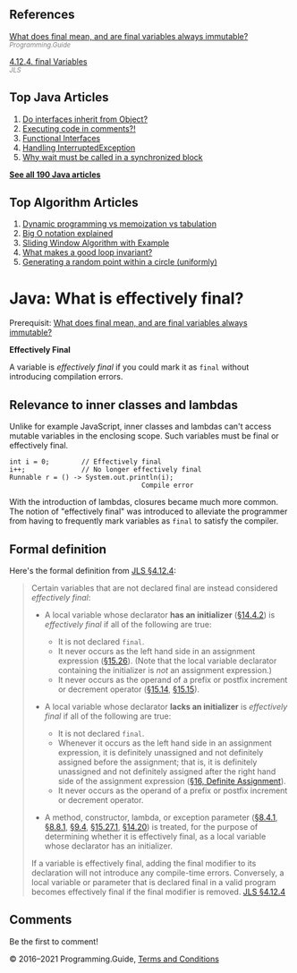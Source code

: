 



## References

[What does final mean, and are final variables always immutable?](final-variable.html)  
<span style="color: grey; font-style: italic; font-size: smaller">Programming.Guide</span>

[4.12.4. final Variables](https://docs.oracle.com/javase/specs/jls/se8/html/jls-4.html#jls-4.12.4)  
<span style="color: grey; font-style: italic; font-size: smaller">JLS</span>



## Top Java Articles

1.  [Do interfaces inherit from Object?](do-interfaces-inherit-from-object.html)
2.  [Executing code in comments?!](executing-code-in-comments.html)
3.  [Functional Interfaces](functional-interfaces.html)
4.  [Handling InterruptedException](handling-interrupted-exceptions.html)
5.  [Why wait must be called in a synchronized block](why-wait-must-be-in-synchronized.html)

[**See all 190 Java articles**](index.html)

## Top Algorithm Articles

1.  [Dynamic programming vs memoization vs tabulation](../dynamic-programming-vs-memoization-vs-tabulation.html)
2.  [Big O notation explained](../big-o-notation-explained.html)
3.  [Sliding Window Algorithm with Example](../sliding-window-example.html)
4.  [What makes a good loop invariant?](../what-makes-a-good-loop-invariant.html)
5.  [Generating a random point within a circle (uniformly)](../random-point-within-circle.html)

# Java: What is effectively final?

Prerequisit: [What does final mean, and are final variables always immutable?](final-variable.html)

**Effectively Final**

A variable is _effectively final_ if you could mark it as `final` without introducing compilation errors.

## Relevance to inner classes and lambdas

Unlike for example JavaScript, inner classes and lambdas can't access mutable variables in the enclosing scope. Such variables must be final or effectively final.

    int i = 0;        // Effectively final
    i++;              // No longer effectively final
    Runnable r = () -> System.out.println(i);
                                     Compile error

With the introduction of lambdas, closures became much more common. The notion of "effectively final" was introduced to alleviate the programmer from having to frequently mark variables as `final` to satisfy the compiler.

## Formal definition

Here's the formal definition from [JLS §4.12.4](https://docs.oracle.com/javase/specs/jls/se8/html/jls-4.html#jls-4.12.4):

> Certain variables that are not declared final are instead considered _effectively final_:
>
> - A local variable whose declarator **has an initializer** ([§14.4.2](https://docs.oracle.com/javase/specs/jls/se8/html/jls-14.html#jls-14.4.2)) is _effectively final_ if all of the following are true:
>   - It is not declared `final`.
>   - It never occurs as the left hand side in an assignment expression ([§15.26](https://docs.oracle.com/javase/specs/jls/se8/html/jls-15.html#jls-15.26)). (Note that the local variable declarator containing the initializer is _not_ an assignment expression.)
>   - It never occurs as the operand of a prefix or postfix increment or decrement operator ([§15.14](https://docs.oracle.com/javase/specs/jls/se8/html/jls-15.html#jls-15.14), [§15.15](https://docs.oracle.com/javase/specs/jls/se8/html/jls-15.html#jls-15.15)).
> - A local variable whose declarator **lacks an initializer** is _effectively final_ if all of the following are true:
>
>   - It is not declared `final`.
>   - Whenever it occurs as the left hand side in an assignment expression, it is definitely unassigned and not definitely assigned before the assignment; that is, it is definitely unassigned and not definitely assigned after the right hand side of the assignment expression ([§16, Definite Assignment](https://docs.oracle.com/javase/specs/jls/se8/html/jls-16.html)).
>   - It never occurs as the operand of a prefix or postfix increment or decrement operator.
>
> - A method, constructor, lambda, or exception parameter ([§8.4.1](https://docs.oracle.com/javase/specs/jls/se8/html/jls-8.html#jls-8.4.1), [§8.8.1](https://docs.oracle.com/javase/specs/jls/se8/html/jls-8.html#jls-8.8.1), [§9.4](https://docs.oracle.com/javase/specs/jls/se8/html/jls-9.html#jls-9.4), [§15.27.1](https://docs.oracle.com/javase/specs/jls/se8/html/jls-15.html#jls-15.27.1), [§14.20](https://docs.oracle.com/javase/specs/jls/se8/html/jls-14.html#jls-14.20)) is treated, for the purpose of determining whether it is effectively final, as a local variable whose declarator has an initializer.
>
> If a variable is effectively final, adding the final modifier to its declaration will not introduce any compile-time errors. Conversely, a local variable or parameter that is declared final in a valid program becomes effectively final if the final modifier is removed. <a href="https://docs.oracle.com/javase/specs/jls/se8/html/jls-4.html#jls-4.12.4" class="quote-source">JLS §4.12.4</a>

## Comments

Be the first to comment!

© 2016–2021 Programming.Guide, [Terms and Conditions](../terms-and-conditions.html)
